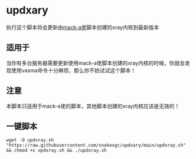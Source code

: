 # updxary
执行这个脚本将会更新由[mack-a佬](https://github.com/mack-a/v2ray-agent)脚本创建的xray内核到最新版本

## 适用于
当你有多台服务器需要更新使用mack-a佬脚本创建的xray内核的时候，你就会发现使用vasma命令十分麻烦，那么你不妨试试这个脚本！
## 注意 
本脚本只适用于mack-a佬的脚本，其他脚本创建的xray内核应该是无效的！
## 一键脚本
```
wget -O updxray.sh "https://raw.githubusercontent.com/snakexgc/updxary/main/updxray.sh" && chmod +x updxray.sh && ./updxray.sh
```
